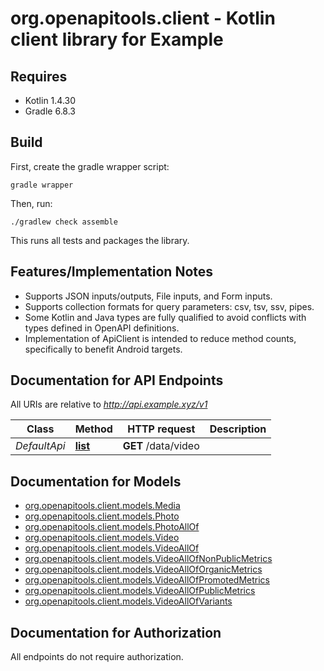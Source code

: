 # org.openapitools.client - Kotlin client library for Example

## Requires

* Kotlin 1.4.30
* Gradle 6.8.3

## Build

First, create the gradle wrapper script:

```
gradle wrapper
```

Then, run:

```
./gradlew check assemble
```

This runs all tests and packages the library.

## Features/Implementation Notes

* Supports JSON inputs/outputs, File inputs, and Form inputs.
* Supports collection formats for query parameters: csv, tsv, ssv, pipes.
* Some Kotlin and Java types are fully qualified to avoid conflicts with types defined in OpenAPI definitions.
* Implementation of ApiClient is intended to reduce method counts, specifically to benefit Android targets.

<a name="documentation-for-api-endpoints"></a>
## Documentation for API Endpoints

All URIs are relative to *http://api.example.xyz/v1*

Class | Method | HTTP request | Description
------------ | ------------- | ------------- | -------------
*DefaultApi* | [**list**](docs/DefaultApi.md#list) | **GET** /data/video | 


<a name="documentation-for-models"></a>
## Documentation for Models

 - [org.openapitools.client.models.Media](docs/Media.md)
 - [org.openapitools.client.models.Photo](docs/Photo.md)
 - [org.openapitools.client.models.PhotoAllOf](docs/PhotoAllOf.md)
 - [org.openapitools.client.models.Video](docs/Video.md)
 - [org.openapitools.client.models.VideoAllOf](docs/VideoAllOf.md)
 - [org.openapitools.client.models.VideoAllOfNonPublicMetrics](docs/VideoAllOfNonPublicMetrics.md)
 - [org.openapitools.client.models.VideoAllOfOrganicMetrics](docs/VideoAllOfOrganicMetrics.md)
 - [org.openapitools.client.models.VideoAllOfPromotedMetrics](docs/VideoAllOfPromotedMetrics.md)
 - [org.openapitools.client.models.VideoAllOfPublicMetrics](docs/VideoAllOfPublicMetrics.md)
 - [org.openapitools.client.models.VideoAllOfVariants](docs/VideoAllOfVariants.md)


<a name="documentation-for-authorization"></a>
## Documentation for Authorization

All endpoints do not require authorization.
